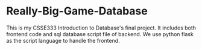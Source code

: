 # Really-Big-Game-Database
This is my CSSE333 Introduction to Database's final project. It includes both frontend code and sql database script file of backend. We use python flask as the script language to handle the frontend.
